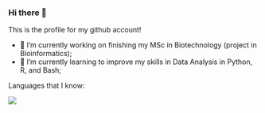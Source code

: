 ### Hi there 👋

This is the profile for my github account!

- 🔭 I’m currently working on finishing my MSc in Biotechnology (project in Bioinformatics);
- 🌱 I’m currently learning to improve my skills in Data Analysis in Python, R, and Bash; 

Languages that I know:    
<!-- [<img align="left" alt="Python" width="26px" src="" />] -->

<img src="https://github.com/vzem19/vzem19/blob/a22758899da8f5c2a473231c55a5b8709638a97a/IMG_20201107_220928.png">

